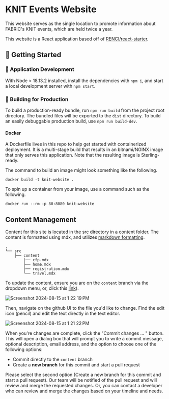 # KNIT Events Website

This website serves as the single location to promote information about FABRIC's KNIT events, which are held twice a year.

This website is a React application based off of [RENCI/react-starter](https://github.com/renci/react-starter).

## 🚀 Getting Started

### 🚧 Application Development

With Node > 18.13.2 installed, install the dependencies with `npm i`, and start a local development server with `npm start`.

### 🎁 Building for Production

To build a production-ready bundle, run `npm run build` from the project root directory. The bundled files will be exported to the `dist` directory. To build an easily debuggable production build, use `npm run build-dev`.

#### Docker

A Dockerfile lives in this repo to help get started with containerized deployment.
It is a multi-stage build that results in an bitnami/NGINX image that only serves this application.
Note that the resulting image is Sterling-ready.

The command to build an image might look something like the following.
```
docker build -t knit-website .
```

To spin up a container from your image, use a command such as the following.
```
docker run --rm -p 80:8080 knit-website
```

## Content Management

Content for this site is located in the src directory in a content folder. The content is formatted using mdx, and utilizes [markdown formatting](https://www.markdownguide.org/basic-syntax/). 

```plaintext
.
└── src
    ├── content
        ├── cfp.mdx
        ├── home.mdx
        ├── registration.mdx
        └── travel.mdx
```

To update the content, ensure you are on the `content` branch via the dropdown menu, or, click this [link](https://github.com/fabric-testbed/knit-website/tree/content/src/content)).

![Screenshot 2024-08-15 at 1 22 19 PM](https://github.com/user-attachments/assets/94b0a507-766d-4dbe-a417-46a65a6ef78c)

Then, navigate on the github UI to the file you'd like to change. Find the edit icon (pencil) and edit the text directly in the text editor. 

![Screenshot 2024-08-15 at 1 21 22 PM](https://github.com/user-attachments/assets/e7a1c2bb-229b-4143-b3d8-2d66a10ffa55)

When you're changes are complete, click the "Commit changes ... " button. This will open a dialog box that will prompt you to write a commit message, optional description, email address, and the option to choose one of the following options:

 - Commit directly to the `content` branch
 - Create a **new branch** for this commit and start a pull request

Please select the second option (Create a new branch for this commit and start a pull request). Our team will be notified of the pull request and will review and merge the requested changes. Or, you can contact a developer who can review and merge the changes based on your timeline and needs.


